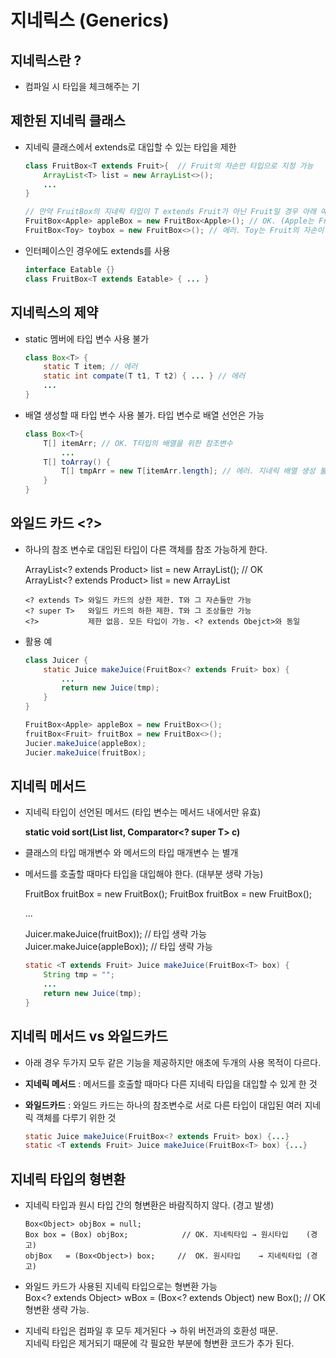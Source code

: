# 지네릭스 (Generics)
## 지네릭스란 ? 

- 컴파일 시 타입을 체크해주는 기 
## 제한된 지네릭 클래스

- 지네릭 클래스에서 extends로 대입할 수 있는 타입을 제한

    ```java
    class FruitBox<T extends Fruit>{  // Fruit의 자손만 타입으로 지정 가능
    	ArrayList<T> list = new ArrayList<>();
    	...
    }
    
    // 만약 FruitBox의 지네릭 타입이 T extends Fruit가 아닌 Fruit일 경우 아래 예시도 오류 !
    FruitBox<Apple> appleBox = new FruitBox<Apple>(); // OK. (Apple는 Fruit의 자손)
    FruitBox<Toy> toybox = new FruitBox<>(); // 에러. Toy는 Fruit의 자손이 아님
    ```

- 인터페이스인 경우에도 extends를 사용

    ```java
    interface Eatable {}
    class FruitBox<T extends Eatable> { ... }
    ```

## 지네릭스의 제약

- static 멤버에 타입 변수 사용 불가

    ```java
    class Box<T> {
    	static T item; // 에러
    	static int compate(T t1, T t2) { ... } // 에러
    	...
    }
    ```

- 배열 생성할 때 타입 변수 사용 불가. 타입 변수로 배열 선언은 가능

    ```java
    class Box<T>{
    	T[] itemArr; // OK. T타입의 배열을 위한 참조변수
    	    ...
    	T[] toArray() {
    		T[] tmpArr = new T[itemArr.length]; // 에러. 지네릭 배열 생성 불가
    	}
    }
    ```

## 와일드 카드 <?>

- 하나의 참조 변수로 대입된 타입이 다른 객체를 참조 가능하게 한다.

    ArrayList<? extends Product> list = new ArrayList<Tv>();    //  OK  
    ArrayList<? extends Product> list = new ArrayList<Audio>();    //  OK  
    ArrayList<Product> list = new ArrayList<Tv>();    //  에러. 대입된 타입 불일치

    ```
    <? extends T> 와일드 카드의 상한 제한. T와 그 자손들만 가능
    <? super T>   와일드 카드의 하한 제한. T와 그 조상들만 가능
    <?>           제한 없음. 모든 타입이 가능. <? extends Obejct>와 동일
    ```

- 활용 예

    ```java
    class Juicer {
    	static Juice makeJuice(FruitBox<? extends Fruit> box) {
    		...
    		return new Juice(tmp);
    	}
    }
    
    FruitBox<Apple> appleBox = new FruitBox<>();
    fruitBox<Fruit> fruitBox = new FruitBox<>();
    Jucier.makeJuice(appleBox);
    Jucier.makeJuice(fruitBox);
    ```

## 지네릭 메서드

- 지네릭 타입이 선언된 메서드 (타입 변수는 메서드 내에서만 유효)

    **static <T> void sort(List<T> list, Comparator<? super T> c)**

- 클래스의 타입 매개변수 <T>와 메서드의 타입 매개변수 <T>는 별개
- 메서드를 호출할 때마다 타입을 대입해야 한다. (대부분 생략 가능)

    FruitBox<Fruit> fruitBox = new FruitBox<Fruit>();
    FruitBox<Fruit> fruitBox = new FruitBox<Fruit>();

    ...

    Juicer.<Fruit>makeJuice(fruitBox));       // 타입 생략 가능
    Juicer.<Apple>makeJuice(appleBox));  // 타입 생략 가능

    ```java
    static <T extends Fruit> Juice makeJuice(FruitBox<T> box) {
    	String tmp = "";
    	...
    	return new Juice(tmp);
    }
    ```

## 지네릭 메서드 vs 와일드카드

- 아래 경우 두가지 모두 같은 기능을 제공하지만 애초에 두개의 사용 목적이 다르다.
- **지네릭 메서드** : 메서드를 호출할 때마다 다른 지네릭 타입을 대입할 수 있게 한 것
- **와일드카드** : 와일드 카드는 하나의 참조변수로 서로 다른 타입이 대입된 여러 지네릭 객체를 다루기 위한 것

    ```java
    static Juice makeJuice(FruitBox<? extends Fruit> box) {...}
    static <T extends Fruit> Juice makeJuice(FruitBox<T> box) {...}
    ```

## 지네릭 타입의 형변환

- 지네릭 타입과 원시 타입 간의 형변환은 바람직하지 않다. (경고 발생)  
    ```java능
    Box<Object> objBox = null;
    Box box = (Box) objBox;            // OK. 지네릭타입 → 원시타입    (경고)
    objBox   = (Box<Object>) box;     //  OK. 원시타입    → 지네릭타입 (경고)
    ```

- 와일드 카드가 사용된 지네릭 타입으로는 형변환 가능  
Box<? extends Object> wBox = (Box<? extends Object) new Box<String>();  // OK 형변환 생략 가능.  
- 지네릭 타입은 컴파일 후 모두 제거된다 → 하위 버전과의 호환성 때문.  
지네릭 타입은 제거되기 때문에 각 필요한 부분에 형변환 코드가 추가 된다.
